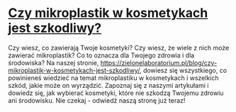 # [Czy mikroplastik w kosmetykach jest szkodliwy?](https://zielonelaboratorium.pl/blog/czy-mikroplastik-w-kosmetykach-jest-szkodliwy/)

Czy wiesz, co zawierają Twoje kosmetyki? Czy wiesz, że wiele z nich może zawierać mikroplastik? Co to oznacza dla Twojego zdrowia i dla środowiska? Na naszej stronie, https://zielonelaboratorium.pl/blog/czy-mikroplastik-w-kosmetykach-jest-szkodliwy/, dowiesz się wszystkiego, co powinieneś wiedzieć na temat mikroplastiku w kosmetykach i wszelkich szkód, jakie może on wyrządzić. Zapoznaj się z naszymi artykułami i dowiedz się, jak wybierać kosmetyki, które nie szkodzą Twojemu zdrowiu ani środowisku. Nie czekaj - odwiedź naszą stronę już teraz!